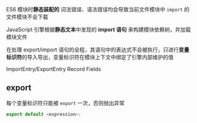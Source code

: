 ES6 模块时**静态装配的**
词法错误、语法错误均会导致当前文件模块中 `import` 的文件模块不会下载

JavaScript 引擎根据**静态文本**中发现的 **import 语句** 来构建模块依赖树，并加载模块文件

在处理 export/import 语句的全程，其语句中的表达式不会被执行，只进行**变量标识符**的导入导出，变量标识符在模块上下文中绑定了引擎内部维护的值

ImportEntry/ExportEntry Record Fields
## export
每个变量标识符只能被 `export` 一次，否则抛出异常

```js
export default <expression>;
```